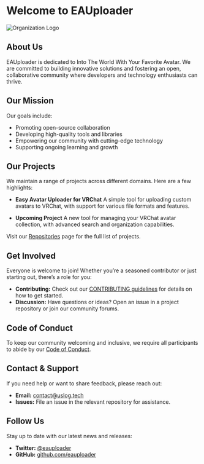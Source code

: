 # Welcome to EAUploader

![Organization Logo](https://avatars.githubusercontent.com/u/152286829?s=200&v=4)

## About Us

EAUploader is dedicated to Into The World
With Your Favorite Avatar. We are committed to building innovative solutions and fostering an open, collaborative community where developers and technology enthusiasts can thrive.

## Our Mission

Our goals include:

- Promoting open-source collaboration
- Developing high-quality tools and libraries
- Empowering our community with cutting-edge technology
- Supporting ongoing learning and growth

## Our Projects

We maintain a range of projects across different domains. Here are a few highlights:

- **Easy Avatar Uploader for VRChat**
  A simple tool for uploading custom avatars to VRChat, with support for various file formats and features.

- **Upcoming Project**
  A new tool for managing your VRChat avatar collection, with advanced search and organization capabilities.

Visit our [Repositories](https://github.com/eauploader?type=repositories) page for the full list of projects.

## Get Involved

Everyone is welcome to join! Whether you’re a seasoned contributor or just starting out, there’s a role for you:

- **Contributing:** Check out our [CONTRIBUTING guidelines](../CONTRIBUTING.md) for details on how to get started.
- **Discussion:** Have questions or ideas? Open an issue in a project repository or join our community forums.

## Code of Conduct

To keep our community welcoming and inclusive, we require all participants to abide by our [Code of Conduct](../CODE_OF_CONDUCT.md).

## Contact & Support

If you need help or want to share feedback, please reach out:

- **Email:** [contact@uslog.tech](mailto:contact@uslog.tech)
- **Issues:** File an issue in the relevant repository for assistance.

## Follow Us

Stay up to date with our latest news and releases:

- **Twitter:** [@eauploader](https://twitter.com/eauploader)
- **GitHub:** [github.com/eauploader](https://github.com/eauploader)